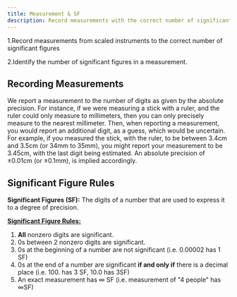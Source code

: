 ```yaml
---
title: Measurement & SF
description: Record measurements with the correct number of significant figures and identify SF in a measurement.
---
```

1.Record measurements from scaled instruments to the correct number of significant figures

2.Identify the number of significant figures in a measurement. 

## Recording Measurements

We report a measurement to the number of digits as given by the absolute precision. For instance, if we were measuring a stick with a ruler, and the ruler could only measure to millimeters, then you can only precisely measure to the nearest millimeter. Then, when reporting a measurement, you would report an additional digit, as a guess, which would be uncertain. For example, if you measured the stick, with the ruler, to be between 3.4cm and 3.5cm (or 34mm to 35mm), you might report your measurement to be 3.45cm, with the last digit being estimated. An absolute precision of ±0.01cm (or ±0.1mm), is implied accordingly.

## Significant Figure Rules

**Significant Figures (SF):** The digits of a number that are used to express it to a degree of precision. 

<u>**Significant Figure Rules:**</u>
1. **All** nonzero digits are significant.
2. 0s between 2 nonzero digits are significant.
3. 0s at the beginning of a number are not significant (i.e. 0.00002 has 1 SF)
4. 0s at the end of a number are significant **if and only if** there is a decimal place (i.e. 100. has 3 SF, 10.0 has 3SF)
5. An exact measurement has ∞ SF (i.e. measurement of "4 people" has ∞SF)
